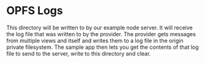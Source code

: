 # OPFS Logs

This directory will be written to by our example node server. It will receive the log file that was written to by the provider. The provider gets messages from multiple views and itself and writes them to a log file in the origin private filesystem. The sample app then lets you get the contents of that log file to send to the server, write to this directory and clear.
